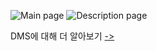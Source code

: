 <!-- # DMS

DMS는 Dormitory Management System의 약자로, 학교와 학생의 기숙사 생활을 편리하게 하기 위한 서비스입니다.

저희는 학생들의 편리한 기숙사 생활을 위한 기능을 제공합니다

>  1. 사감실에 직접 가지 않고도 잔류, 자습실 이용 등을 간편하게 신청할 수 있어요
>  2. 앱을 통해서 공지사항을 빠르게 확인할 수 있어요
>  3. 언제든지 자신의 상벌점을 확인할 수 있어요

또, 사감선생님의 효율적인 기숙사 관리를 위한 기능을 제공합니다

> 1. 엑셀을 이용해 학생 정보를 쉽게 등록, 수정할 수 있어요
> 2. 커스텀 가능한 태그, 정렬, 필터링 기능으로 학생을 편하게 조회하고 관리할 수 있어요
> 3. 자습실, 잔류 신청을 모아서 관리할 수 있어요
> 4. 기숙사 공지사항을 빠르게 알릴 수 있어요
> 5. 상벌점을 간단하게 부여하고 조회할 수 있어요

DMS는 기숙사를 위한 편의 시스템을 목표로 하고 있기 때문에, 사용자의 의견을 적극 수용하여 기숙사 생활을 개선하는 데 전념하고 있습니다.

기숙사에서의 불편한 점이 무엇인지, 학생과 사감선생님의 의견에 귀기울이고 개선하기 위해 항상 노력합니다.

모든 학교와 학생의 편리한 기숙사 생활을 위해 나아가겠습니다! :)

DMS에 대해 더 알고싶다면? → [DMS 소개 가이드](https://www.notion.so/teamaliens/DMS-Dormitory-Management-System-1a1c2b14473845e5a36ce944f008a97f?pvs=4)

![Group 18198](https://user-images.githubusercontent.com/80632060/223010416-245afac0-7984-4f58-a8d0-357d9f8353b4.png)
 -->
 
 <!--
 ![DMS github main](https://github.com/team-aliens/.github/assets/101160207/9a0c0aed-36ab-4b78-8bae-3109d9c116e2)

<details>
<summary><a href="https://www.notion.so/DMS-Dormitory-Management-System-1a1c2b14473845e5a36ce944f008a97f?pvs=21">DMS에 대해 더 알아보기</a></summary>
<div markdown="1">

</br>

# 최고의 기숙사 관리 서비스, DMS

</br>

## 하나, **활발한 소통**

기숙사에서의 불편한 점이 무엇인지, 학생과 선생님의 의견에 귀기울이고 개선하기 위해 노력합니다.

**→ DMS는 피드백에 빠르게 대응하고, 목적을 달성하기 위해 유연하게 변화하는 서비스입니다!**

</br>

## 둘, **유지보수와 보안**

서비스의 안정성을 높일 수 있도록 서버 상태를 항시 관리중입니다. 사용자의 데이터를 안전하게 보관할 수 있도록 학생의 개인정보를 암호화하여 저장합니다.

**→ DMS는 계속해서 유지될 수 있는 안전한 소프트웨어를 지향합니다!**

</br>

## 셋, **발전 가능성**

DMS는 SmartTech Korea, Softwave 등의 전람회에 참가하여 서비스 가치와 완성도를 인정받았습니다.

**→ 더욱 발전하고 확장될 DMS의 모습을 기대해주세요 :)**

</br>
</br>

## 모두가 편리한 기숙사를 위해 나아가겠습니다 :)

</br>
</br>

![DMS github 1](https://github.com/team-aliens/.github/assets/101160207/e62618d6-dd1a-4735-9a31-39b80f75969f)

![DMS github 2](https://github.com/team-aliens/.github/assets/101160207/7cc0abc5-7be7-4ef8-aafa-3d3b3b7848af)

</br>

![DMS github 3](https://github.com/team-aliens/.github/assets/101160207/1723f6a6-fce6-4543-89c0-65bc0b8c2779)

![DMS github 4](https://github.com/team-aliens/.github/assets/101160207/07d609f8-64e7-4685-8c12-ad68572a56bf)

---
</div>
</details>
![image 186](https://github.com/team-aliens/.github/assets/101160207/8d90090e-67fa-45c8-ada8-4220d85f8360)
-->


![Main page](https://github.com/team-aliens/.github/assets/101160207/c52234b3-8868-4db2-8f6b-50cb7b75ecfb)
![Description page](https://github.com/team-aliens/.github/assets/101160207/303e57ce-1917-4520-a509-ae55082c8262)

DMS에 대해 더 알아보기 <a href="https://www.notion.so/DMS-Dormitory-Management-System-1a1c2b14473845e5a36ce944f008a97f?pvs=21">-></a>
